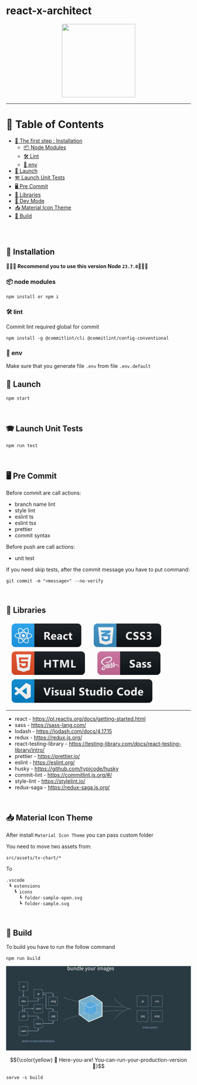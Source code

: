 # react-x-architect

<p align="center">
  <img height="200" src="src/assets/images/app-initializer/logo--dark.svg" width="200">
</p>

---

# 📖 Table of Contents

- [📌 The first step : Installation](#Installation)
  - [📦 Node Modules ](#node-modules)
  - [🛠️ Lint ](#lint)
  - [🌲 env ](#env)
- [🚀 Launch](#Launch)
- [🪗 Launch Unit Tests](#Launch-Unit-Tests)
- [🖥️ Pre Commit](#Pre-Commit)
- [📖 Libraries](#Libraries)
- [🎹 Dev Mode](#Dev-Mode)
- [📥 Material Icon Theme](#Material-Icon-Theme)
- [🚧 Build](#Build)

<br />
<br />

## 📌 Installation

🚨🚨🚨<b> Recommend you to use this version Node `23.7.0`</b>🚨🚨🚨

### 📦 node modules

```
npm install or npm i
```

### 🛠️ lint

Commit lint required global for commit

```
npm install -g @commitlint/cli @commitlint/config-conventional
```

### 🌲 env

Make sure that you generate file `.env` from file `.env.default`

## 🚀 Launch

```
npm start
```

<br />

## 🪗 Launch Unit Tests

```
npm run test
```

<br />

## 🖥️ Pre Commit

Before commit are call actions:

- branch name lint
- style lint
- eslint ts
- eslint tsx
- prettier
- commit syntax

Before push are call actions:

- unit test

If you need skip tests, after the commit message you have to put command:

```
git commit -m "<message>" --no-verify
```

<br />

## 📖 Libraries

<div>
  <img src="readme-assets/react.svg" style="vertical-align:top; margin:6px 15px;">
  <img src="readme-assets/css3.svg" style="vertical-align:top; margin:6px 15px;">
  <img src="readme-assets/html.svg" style="vertical-align:top; margin:6px 15px;">
  <img src="readme-assets/sass.svg" style="vertical-align:top; margin:6px 15px;">
  <img src="readme-assets/visualstudio-code.svg" style="vertical-align:top; margin:6px 15px;">
</div>

---

- react - https://pl.reactjs.org/docs/getting-started.html
- sass - https://sass-lang.com/
- lodash - https://lodash.com/docs/4.17.15
- redux - https://redux.js.org/
- react-testing-library - https://testing-library.com/docs/react-testing-library/intro/
- prettier - https://prettier.io/
- eslint - https://eslint.org/
- husky - https://github.com/typicode/husky
- commit-lint - https://commitlint.js.org/#/
- style-lint - https://stylelint.io/
- redux-saga - https://redux-saga.js.org/

<br />

## 📥 Material Icon Theme

After install `Material Icon Theme` you can pass custom folder

You need to move two assets from:

```
src/assets/tv-chart/*
```

To

```
.vscode
 ┗ extensions
   ┗ icons
     ┗ folder-sample-open.svg
     ┗ folder-sample.svg
```

<br />

## 🚧 Build

To build you have to run the follow command

```
npm run build
```

<p align="center">
  <img src="readme-assets/webpack.gif">
</p>

$${\color{yellow} 🙌 Here-you-are! You-can-run-your-production-version 🙌}$$

```
serve -s build
```
